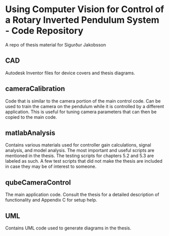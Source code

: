 # Using Computer Vision for Control of a Rotary Inverted Pendulum System - Code Repository
A repo of thesis material for Sigurður Jakobsson

## CAD
Autodesk Inventor files for device covers and thesis diagrams.

## cameraCalibration
Code that is similar to the camera portion of the main control code.  Can be used to train the camera on the pendulum while it is controlled by a different application.
This is useful for tuning camera parameters that can then be copied to the main code.

## matlabAnalysis
Contains various materials used for controller gain calculations, signal analysis, and model analysis.  The most important and useful scripts are mentioned in the thesis.
The testing scripts for chapters 5.2 and 5.3 are labeled as such.  A few test scripts that did not make the thesis are included in case they may be of interest to someone.

## qubeCameraControl
The main application code.  Consult the thesis for a detailed description of functionality and Appendix C for setup help.

## UML
Contains UML code used to generate diagrams in the thesis.